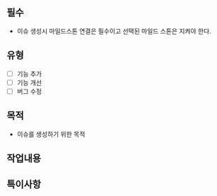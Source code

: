## 필수
- 이슈 생성시 마일드스톤 연결은 필수이고 선택된 마일드 스톤은 지켜야 한다.

## 유형
- [ ] 기능 추가
- [ ] 기능 개선
- [ ] 버그 수정

## 목적
- 이슈를 생성하기 위한 목적

## 작업내용
<!-- 
- [ ] 게시판 가져오기
- [ ] 게시판 수정하기
- [ ] 게시판 생성하기
- [ ] 게시판 삭제하기
-->

## 특이사항
